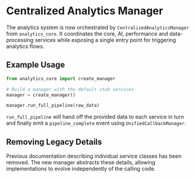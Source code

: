 # Centralized Analytics Manager

The analytics system is now orchestrated by `CentralizedAnalyticsManager` from
`analytics_core`.  It coordinates the core, AI, performance and data-processing
services while exposing a single entry point for triggering analytics flows.

## Example Usage

```python
from analytics_core import create_manager

# Build a manager with the default stub services
manager = create_manager()

manager.run_full_pipeline(raw_data)
```

`run_full_pipeline` will hand off the provided data to each service in turn and
finally emit a `pipeline_complete` event using
`UnifiedCallbackManager`.

## Removing Legacy Details

Previous documentation describing individual service classes has been removed.
The new manager abstracts these details, allowing implementations to evolve
independently of the calling code.

